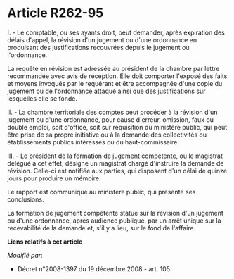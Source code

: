 # Article R262-95

I. - Le comptable, ou ses ayants droit, peut demander, après expiration des délais d'appel, la révision d'un jugement ou
d'une ordonnance en produisant des justifications recouvrées depuis le jugement ou l'ordonnance. 

La requête en révision est adressée au président de la chambre par lettre recommandée avec avis de réception. Elle doit
comporter l'exposé des faits et moyens invoqués par le requérant et être accompagnée d'une copie du jugement ou de
l'ordonnance attaqué ainsi que des justifications sur lesquelles elle se fonde. 

II. - La chambre territoriale des comptes peut procéder à la révision d'un jugement ou d'une ordonnance, pour cause d'erreur,
omission, faux ou double emploi, soit d'office, soit sur réquisition du ministère public, qui peut être prise de sa propre
initiative ou à la demande des collectivités ou établissements publics intéressés ou du haut-commissaire. 

III. - Le président de la formation de jugement compétente, ou le magistrat délégué à cet effet, désigne un magistrat chargé
d'instruire la demande de révision. Celle-ci est notifiée aux parties, qui disposent d'un délai de quinze jours pour produire
un mémoire. 

Le rapport est communiqué au ministère public, qui présente ses conclusions. 

La formation de jugement compétente statue sur la révision d'un jugement ou d'une ordonnance, après audience publique, par un
arrêt unique sur la recevabilité de la demande et, s'il y a lieu, sur le fond de l'affaire.

**Liens relatifs à cet article**

_Modifié par_:

  - Décret n°2008-1397 du 19 décembre 2008 - art. 105

